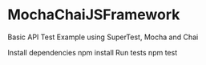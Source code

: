# MochaChaiJSFramework 
Basic API Test Example using SuperTest, Mocha and Chai


Install dependencies npm install
Run tests npm test
